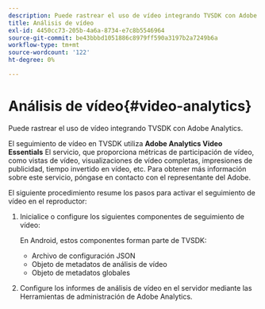 ```yaml
---
description: Puede rastrear el uso de vídeo integrando TVSDK con Adobe Analytics.
title: Análisis de vídeo
exl-id: 4450cc73-205b-4a6a-8734-e7c8b5546964
source-git-commit: be43bbbd1051886c8979ff590a3197b2a7249b6a
workflow-type: tm+mt
source-wordcount: '122'
ht-degree: 0%

---
```


# Análisis de vídeo{#video-analytics}

Puede rastrear el uso de vídeo integrando TVSDK con Adobe Analytics.

El seguimiento de vídeo en TVSDK utiliza **Adobe Analytics Video Essentials** El servicio, que proporciona métricas de participación de vídeo, como vistas de vídeo, visualizaciones de vídeo completas, impresiones de publicidad, tiempo invertido en vídeo, etc. Para obtener más información sobre este servicio, póngase en contacto con el representante del Adobe.

El siguiente procedimiento resume los pasos para activar el seguimiento de vídeo en el reproductor:

1. Inicialice o configure los siguientes componentes de seguimiento de vídeo:

   En Android, estos componentes forman parte de TVSDK:

   * Archivo de configuración JSON
   * Objeto de metadatos de análisis de vídeo
   * Objeto de metadatos globales

1. Configure los informes de análisis de vídeo en el servidor mediante las Herramientas de administración de Adobe Analytics.
